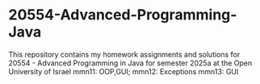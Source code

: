 # 20554-Advanced-Programming-Java
This repository contains my homework assignments and solutions for 20554 - Advanced Programming in Java for semester 2025a at the Open University of Israel
mmn11: OOP,GUI;
mmn12: Exceptions
mmn13: GUI
